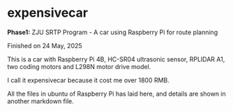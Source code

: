 # expensivecar
**Phase1:** ZJU SRTP Program - A car using Raspberry Pi for route planning

Finished on 24 May, 2025

This is a car with Raspberry Pi 4B, HC-SR04 ultrasonic sensor, RPLIDAR A1, two coding motors and L298N motor drive model.

I call it expensivecar because it cost me over 1800 RMB.

All the files in ubuntu of Raspberry Pi has laid here, and details are shown in another markdown file.
